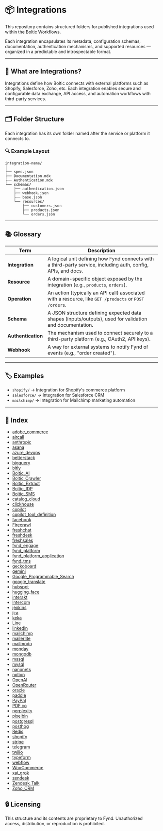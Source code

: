 # 📦 Integrations

This repository contains structured folders for published integrations used within the Boltic Workflows.

Each integration encapsulates its metadata, configuration schemas, documentation, authentication mechanisms, and supported resources — organized in a predictable and introspectable format.

---

## 🧩 What are Integrations?

Integrations define how Boltic connects with external platforms such as Shopify, Salesforce, Zoho, etc. Each integration enables secure and configurable data exchange, API access, and automation workflows with third-party services.

---

## 🗂️ Folder Structure

Each integration has its own folder named after the service or platform it connects to.

### 🔍 Example Layout

```text
integration-name/
│
├── spec.json
├── Documentation.mdx
├── Authentication.mdx
└── schemas/
    ├── authentication.json
    ├── webhook.json
    ├── base.json          
    └── resources/
        ├── customers.json
        ├── products.json
        └── orders.json
````

---

## 📚 Glossary

| Term               | Description                                                                                                   |
| ------------------ | ------------------------------------------------------------------------------------------------------------- |
| **Integration**    | A logical unit defining how Fynd connects with a third-party service, including auth, config, APIs, and docs. |
| **Resource**       | A domain-specific object exposed by the integration (e.g., `products`, `orders`).                             |
| **Operation**      | An action (typically an API call) associated with a resource, like `GET /products` or `POST /orders`.         |
| **Schema**         | A JSON structure defining expected data shapes (inputs/outputs), used for validation and documentation.       |
| **Authentication** | The mechanism used to connect securely to a third-party platform (e.g., OAuth2, API keys).                    |
| **Webhook**        | A way for external systems to notify Fynd of events (e.g., "order created").                                  |

---

## 🏷️ Examples

* `shopify/` → Integration for Shopify's commerce platform
* `salesforce/` → Integration for Salesforce CRM
* `mailchimp/` → Integration for Mailchimp marketing automation

---

## 📖 Index
<!-- INTEGRATIONS_INDEX:START -->
- [adobe_commerce](./adobe_commerce/)
- [aircall](./aircall/)
- [anthropic](./anthropic/)
- [asana](./asana/)
- [azure_devops](./azure_devops/)
- [betterstack](./betterstack/)
- [bigquery](./bigquery/)
- [bitly](./bitly/)
- [Boltic_AI](./Boltic_AI/)
- [Boltic_Crawler](./Boltic_Crawler/)
- [Boltic_Extract](./Boltic_Extract/)
- [Boltic_IDP](./Boltic_IDP/)
- [Boltic_SMS](./Boltic_SMS/)
- [catalog_cloud](./catalog_cloud/)
- [clickhouse](./clickhouse/)
- [copilot](./copilot/)
- [copilot_tool_definition](./copilot_tool_definition/)
- [facebook](./facebook/)
- [Firecrawl](./Firecrawl/)
- [freshchat](./freshchat/)
- [freshdesk](./freshdesk/)
- [freshsales](./freshsales/)
- [fynd_engage](./fynd_engage/)
- [fynd_platform](./fynd_platform/)
- [fynd_platform_application](./fynd_platform_application/)
- [fynd_tms](./fynd_tms/)
- [geckoboard](./geckoboard/)
- [gemini](./gemini/)
- [Google_Programmable_Search](./Google_Programmable_Search/)
- [google_translate](./google_translate/)
- [hubspot](./hubspot/)
- [hugging_face](./hugging_face/)
- [interakt](./interakt/)
- [Intercom](./Intercom/)
- [jenkins](./jenkins/)
- [jira](./jira/)
- [keka](./keka/)
- [Line](./Line/)
- [linkedin](./linkedin/)
- [mailchimp](./mailchimp/)
- [mailerlite](./mailerlite/)
- [mailmodo](./mailmodo/)
- [monday](./monday/)
- [mongodb](./mongodb/)
- [mssql](./mssql/)
- [mysql](./mysql/)
- [nanonets](./nanonets/)
- [notion](./notion/)
- [OpenAI](./OpenAI/)
- [OpenRouter](./OpenRouter/)
- [oracle](./oracle/)
- [paddle](./paddle/)
- [PayPal](./PayPal/)
- [PDF.co](./PDF.co/)
- [perplexity](./perplexity/)
- [pixelbin](./pixelbin/)
- [postgresql](./postgresql/)
- [posthog](./posthog/)
- [Redis](./Redis/)
- [shopify](./shopify/)
- [stripe](./stripe/)
- [telegram](./telegram/)
- [twilio](./twilio/)
- [typeform](./typeform/)
- [webflow](./webflow/)
- [WooCommerce](./WooCommerce/)
- [xai_grok](./xai_grok/)
- [zendesk](./zendesk/)
- [Zendesk_Talk](./Zendesk_Talk/)
- [Zoho_CRM](./Zoho_CRM/)
<!-- INTEGRATIONS_INDEX:END -->

## 🔒 Licensing

This structure and its contents are proprietary to Fynd. Unauthorized access, distribution, or reproduction is prohibited.
